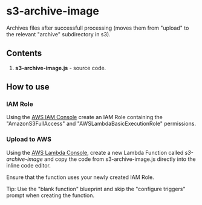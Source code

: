 # s3-archive-image

Archives files after successfull processing (moves them from "upload" to the relevant "archive" subdirectory in s3).

## Contents

1. **s3-archive-image.js** - source code.

## How to use

### IAM Role

Using the [AWS IAM Console](https://aws.amazon.com/console/) create an IAM Role containing the "AmazonS3FullAccess" and "AWSLambdaBasicExecutionRole" permissions. 

### Upload to AWS

Using the [AWS Lambda Console](https://aws.amazon.com/lambda), create a new Lambda Function called *s3-archive-image* and copy the code from s3-archive-image.js directly into the inline code editor.

Ensure that the function uses your newly created IAM Role.

Tip: Use the "blank function" blueprint and skip the "configure triggers" prompt when creating the function.
